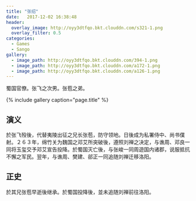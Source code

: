 ```yaml
---
title: "张绍"
date:   2017-12-02 16:38:48
header:
  overlay_image: http://oyy3dtfqo.bkt.clouddn.com/s321-1.png
  overlay_filter: 0.5
categories:
  - Games
  - Sango
gallery:
  - image_path: http://oyy3dtfqo.bkt.clouddn.com/394-1.png
  - image_path: http://oyy3dtfqo.bkt.clouddn.com/a172-1.png
  - image_path: http://oyy3dtfqo.bkt.clouddn.com/a126-1.png
---
```


蜀国官僚。张飞之次男。张苞之弟。

{% include gallery caption="page.title" %}

## 演义

於张飞殁後，代替夷陵出征之兄长张苞，防守领地。日後成为私署侍中、尚书僕射。２６３年，绵竹关为魏国之邓艾所突破後，遵照刘禅之决定，与谯周、邓良一同将玉玺交予邓艾宣告投降。於蜀国灭亡後，与张峻一同周遊国内诸郡，说服抵抗不懈之军民。翌年，与谯周、樊建、郤正一同追随刘禅迁移洛阳。

## 正史

於其兄张苞早逝後继承。於蜀国投降後，並未追随刘禅前往洛阳。